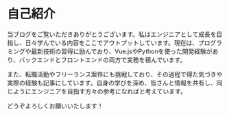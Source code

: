 # 自己紹介

当ブログをご覧いただきありがとうございます。私はエンジニアとして成長を目指し、日々学んでいる内容をここでアウトプットしています。現在は、プログラミングや最新技術の習得に励んでおり、Vue.jsやPythonを使った開発経験があり、バックエンドとフロントエンドの両方で実務を積んでいます。

また、転職活動やフリーランス案件にも挑戦しており、その過程で得た気づきや実際の経験も記事にしています。自身の学びを深め、皆さんと情報を共有し、同じようにエンジニアを目指す方々の参考になればと考えています。

どうぞよろしくお願いいたします！


